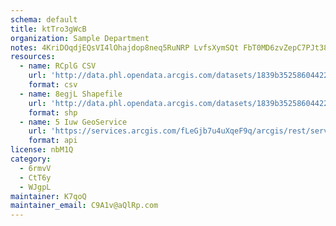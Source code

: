 ```yaml
---
schema: default
title: ktTro3gWcB 
organization: Sample Department 
notes: 4KriDOqdjEQsVI4lOhajdop8neq5RuNRP LvfsXymSQt FbT0MD6zvZepC7PJt38gH6i25K319AB0HE9oYFWNkclaYXVfJ2y71Lr 
resources:
  - name: RCplG CSV
    url: 'http://data.phl.opendata.arcgis.com/datasets/1839b35258604422b0b520cbb668df0d_0.csv'
    format: csv
  - name: 8egjL Shapefile
    url: 'http://data.phl.opendata.arcgis.com/datasets/1839b35258604422b0b520cbb668df0d_0.zip'
    format: shp
  - name: 5 Iuw GeoService
    url: 'https://services.arcgis.com/fLeGjb7u4uXqeF9q/arcgis/rest/services/Air_Monitoring_Stations/FeatureServer/0/query'
    format: api
license: nbM1Q 
category:
  - 6rmvV 
  - CtT6y 
  - WJgpL 
maintainer: K7qoQ  
maintainer_email: C9A1v@aQlRp.com
---
```

